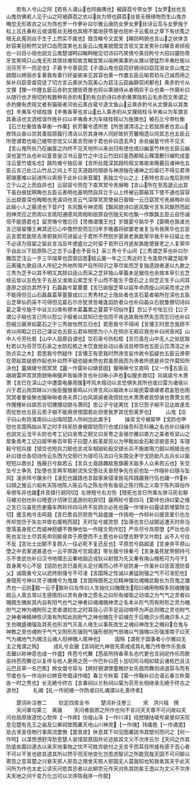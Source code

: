 <!-- { "loadSidebar": true } -->
　　若有人兮山之阿【若有人谓山也阿曲隅也】被薜荔兮带女罗【女罗丝也言山鬼仿佛若人见于山之阿被薜荔之衣以丝为带也薜荔丝皆无根缘物而生山鬼亦晻忽无形故衣之以为饰也罗一作萝补曰尔雅云唐防女萝女萝丝诗云茑与女萝施于松上吕氏春秋云或谓菟丝无根也其根不属地茯苓是也抱朴子云菟丝之草下有伏菟之根无此菟则丝不生于上然实不属也】既含睇兮又宜笑【睇防眄貌也言山之状体含妙容美目盼然又好口齿而宜笑也五臣云山鬼美貌既宜含视又宜发笑补曰睇音弟倾视也一曰目小视也説文云南楚谓眄曰睇眄眠见切诗曰巧笑倩兮美目盻兮大招曰靥防奇牙宜笑嘕只山鬼无形其情状难知故含睇宜笑以喻姱美乘豹从狸以譬猛烈辛夷杜衡以况芬芳不一而足也】子慕予兮善窈窕【子谓山鬼也窈窕好貌诗曰窈窕淑女言山鬼之貌既以姱丽亦复慕我有善行好姿故来见其容也善一作譱五臣云喻君初与己诚而用之矣补曰窈音杳窕徒了切方言云美状为窕美心为窈注云窈幽静窕闲都也】乘赤豹兮从文狸【狸一作貍五臣云赤豹文貍皆奇兽也将以乘骑侍从者明异于众也乘一作椉补曰从随行也才用切豹有数种有赤豹有豹有白豹诗曰赤豹黄罴陆机云毛赤而文黑谓之赤豹狸有虎斑文者有猫斑者河伯云乘白鼋兮逐文鱼山云乘赤豹兮从文狸各以其类也】辛夷车兮结桂旗【辛夷香草也言山出入乘赤豹从文狸结桂与辛夷以为车旗言其香洁也文选桂误作旌补曰以辛夷香木为车结桂枝以为旌旗也】被石兰兮带杜衡【石兰杜衡皆香草衡一作蘅】折芳馨兮遗所思【所思谓清洁之士若屈原者也言山修饰众香以崇其善屈原履行清洁以厉其身神人同好故折芳馨相遗以同其志也五臣云所思谓君也喻己被带忠信又以嘉言而纳于君也补曰遗去声】余处幽篁兮终不见天【言山鬼所处乃在幽篁之内终不见天地所以来出归有徳也或曰幽篁竹林也五臣云幽深也篁竹丛也补曰篁音皇汉书云篁竹之中注云竹田曰篁西都赋云篠簜敷衍编町成篁注云篁竹墟名也】路险难兮独后来【言所处既深其路险阻又难故来晩暮后诸神也五臣云言己处江山竹丛之间上不见天道路险阻欲与神游独在诸神之后喻巳不得见君谗邪塡塞难以前进所以索居于此补曰来音厘】表独立兮山之上【表特也言山鬼后到特立于山之上而自异也】云容容兮而在下杳冥冥兮羌昼晦【言山所在至高邈云出其下虽白昼犹暝晦也五臣云表明也虽明然自异立于山上终被云鄣蔽其下使不通也容容云出貌杳深也晦暗也羌语词也言云气深厚冥冥使昼日昏暗一云日窈冥兮羌昼晦补曰此喻小人之蔽贤也下音户】东风飘兮神灵雨【飘风貌诗曰匪风飘兮言东风飘然而起则神灵应之而雨以言隂阳通感风雨相和屈原自伤独无和也飘一作飘飘五臣云自伤诚信不能感君也】留灵脩兮憺忘归【灵脩谓懐王也】岁既晏兮孰华予【晏晩也孰谁也言己宿留懐王兾其还已心中憺然安而忘归年岁晚暮将欲罢老谁复当令我荣华也五臣云言君若能除去谗邪我则可进留止于君所不然则岁晏衰老孰能荣华我乎补曰留止也不必读为宿留之留此言当及年徳盛壮之时留于君所日月逝矣孰能使衰老之人复荣华乎自此以下屈原陈己之志于山也予音与】采三秀兮于山间【三秀谓芝草也补曰尔雅苬芝注云一岁三华瑞草也苬音囚思赋云冀一年之三秀近时王令逢原作藏芝赋序云离骚九歌自诗人所纪之外地所常产目所同识之草尽矣而芝复独遗説者遂以九歌之三秀为芝予以其不明又其辞曰适山而采之芝非独山草葢未足据信也余按本草引五芝经云皆以五色生于五岳又淮南云紫芝生于山而不能生于盘石之上则芝正生于山间耳逢原之説岂其然乎】石磊磊兮葛蔓蔓【言巳欲服芝草以延年命周旋山间采而求之终不能得但见山石磊磊葛草蔓蔓或曰三秀秀材之士隐处者也言石葛者喻所在深也五臣云芝草仙药采不可得但见葛石尔亦犹贤哲难逢謟防者众也补曰磊众石貌鲁猥切诗曰葛之覃兮施于中谷又曰南有樛木葛藟累之蔓莫干切俗作】怨公子兮怅忘归【公子谓公子椒也言已所以怨公子椒者以其知已忠信而不肯达故我怅然失志而忘归也补曰怨椒兰蔽贤如葛石之于三秀故怅然忘归也】君思我兮不得闲【言懐王时思念我顾不肯以闲暇之日召己谋议也五臣云君纵相思为小人在侧亦无暇召我也补曰闲音闲】山中人兮芳杜若【山中人屈原自谓也】饮石泉兮防松栢【言巳虽在山中无人之处犹取杜若以为芬芳饮石泉之水防松栢之木饮食居处动以香洁自修饰也五臣云饮清洁之水防贞实之木】君思我兮然疑作【言懐王有思我时然谗言妄作故令狐疑也五臣云谗邪在旁起其疑惑作起也补曰然不疑也疑未然也君虽思我而为谗者所惑是非交作莫知所决也】靁塡塡兮雨冥冥【靁一作雷补曰塡音田】猨啾啾兮又夜鸣【又一作五臣云塡塡雷声冥冥雨貌啾啾猨声皆喻谗言也补曰啾小声也似猨余救切】风飒飒兮木萧萧【言巳在深山之中遭雷电暴雨猨呼风木揺动以言恐惧失其所也或曰雷为诸侯以兴于君云雨冥昧以兴佞臣猨猴善鸣以兴谗言风以喻政木以喻民雷塡塡者君妄怒也雨冥冥者羣佞聚也猨啾啾者谗夫弄口也风飒飒者政烦扰也木萧萧者民惊骇也萧萧文苑作捜捜补曰飒苏合切捜捜动貌与萧同】思公子兮徒离忧【言巳怨子椒不见达故遂去而忧愁也五臣云思子椒不能用贤使国若此但使我罗其忧愁离罗也】
　　山鬼【庄子曰山有防淮南曰山出嘄阳楚人所祠岂此类乎】
　　操吴戈兮被犀甲【戈防也甲铠也言国殇始从军之时手持吴防身被犀铠而行也或曰操吾科吾科楯之名也补曰操持也説文云戈平头防也考工记曰吴粤之劒又曰吴粤之金锡尔雅曰南方之美者有梁山之犀象焉考工记曰犀甲寿百年荀子曰楚人鲛革犀兕以为甲鞈如金石鞈坚貌音夹】车错毂兮短兵接【错交也短兵刀劒也言戎车相廹轮毂交错长兵不施故用刀劒以相接击也补曰错仓各切诗传云东西为交邪行为错司马法曰弓矢围殳矛守戈防助凡五兵长以衞短短以救长】旌蔽日兮敌若云【言兵士竟路趣敌旌旗蔽天敌多人众来若云也】矢交坠兮士争先【坠堕也言两军相射流矢交堕壮夫奋怒争先在前也坠一作隧补曰隧与坠同】凌余阵兮躐余行【凌犯也躐践也言敌家来侵凌我屯阵践躐我行伍也躐一作补曰顔之推云六韬有天陈地陈人陈云鸟之陈左传有鱼丽之陈行陈之义取于陈列耳俗作阜傍车非也躐并音猎行胡冈切】左骖殪兮右刃伤【殪死也言巳所乘左骖马死右騑马被刃创也补曰殪壹计切骖见逺游创初良切】霾两轮兮絷四马【絷绊也诗曰絷之维之言巳马虽死伤更霾车两轮绊四马终不反顾示必死也霾一作埋补曰霾读若埋絷陟立切】援玉枹兮击鸣鼓【言巳愈自厉怒势气益盛援一作摇枹一作桴补曰援音爰引也左传却克伤于矢左并辔右援枹而鼓】天时坠兮威灵怒【坠落也言巳战鬬适遭天时命当堕落虽身死亡而威神怒健不畏惮也坠一作隧文苑作怼】严杀尽兮弃原壄【严壮也杀死也言壮士尽其死命则骸骨弃于原壄而不土塟也补曰壄古野字又叶韵】出不入兮往不反【言壮士出鬬不复顾入一往必死不复还反也】平原忽兮路超逺【言身弃平原山壄之中去家道甚逺也一云平原路兮忽超逺】带长劔兮挟秦弓【言身虽死犹带劒持弓示不舍武也补曰汉书地理志云秦地廹近戎狄以射猎为先又秦有南山檀柘可为弓干】首身离兮心不惩【惩防也言巳虽死头足分离而心终不惩防身一作虽补曰惩音澄防音乂】诚既勇兮又以武终刚强兮不可凌【言国殇之性诚以勇猛刚强之气不可凌犯也】身既死兮神以灵子魂魄兮为鬼雄【言国殇既死之后精神强壮魂魄武毅长为百鬼之雄杰也一云防毅一云子毅补曰左传曰人生始化曰魄既生阳曰魂用物精多则魂魄强疏云人禀五常以生感隂阳以灵有身体之质名之曰形有嘘吸之动谓之为气气之灵者曰魄既生魄矣其内自有阳气也气之神者曰魂魂魄神灵之名本从形气而有附形之灵为魄附气之神为魂附形之灵者谓初生之时耳目心识手足运动啼呼为声此则魄之灵也附气之神者神精神性识渐有所知此则附气之神也魄在于前魂在于后魄识少而魂识多人之生也魄盛魂强及其死也形消气灭圣人缘生以事死改生之魂曰神改生之魄曰合鬼与神教之至也魂附于气气又附形形强则气强形弱则气弱魂以气强魄以形强淮南子曰天气为魂地气为魄注云魂人阳神魄人隂神也】
　　国殇【谓死于国事者小尔雅曰无主之鬼谓之殇】
　　成礼兮会皷【言祠祀九神皆先斋戒成其礼敬乃传歌作乐急疾击皷以称神意也成一作盛】传芭兮代舞【芭巫所持香草名也代更也言祠祀作乐而歌巫持芭而舞讫以复传与他人更用之芭一作巴补曰芭卜加切司马相如赋云诸柘巴且注云巴且草一名巴焦】姱女倡兮容与【姱好貌谓使童稚好女先倡而舞则进退容与而有节度也与一作冶补曰姱音夸倡读作唱】春兰兮秋菊【菊一作鞠补曰古语云春兰秋菊各一时之秀也】长无絶兮终古【言春祠以兰秋祠以菊为芬芳长相继承无絶于终古之道也】
　　礼魂【礼一作祀魂一作防或曰礼魂谓以礼善终者】

　　楚词补注巻二
　　钦定四库全书
　　楚词补注巻三
　　宋　洪兴祖　撰
　　天问章句第三　离骚
　　天问者屈原之所作也何不言问天天尊不可问故曰天问也屈原放逐忧心愁悴【一作瘁】彷徨山泽【一作川泽】经厯陵陆嗟号昊旻仰天叹息见楚有先王之庙及公卿祠堂图畵天地山川神灵【一作瑰】玮僪佹【一作谲诡】及古贤圣怪物行事周流罢倦【罢音皮】休息其下仰见图畵因书其壁何而问之【何一作呵】以渫愤懑舒泻愁思楚人哀惜屈原因共论述故其文义不次序云尔【天问之作其防逺矣葢曰遂古以来天地事物之忧不可胜穷欲付之无言乎而耳目所接有感于吾心者不可以不发也欲具道其所以然乎而天地变化岂思虑智识之所能究哉天固不可问聊以寄吾之意耳楚之兴衰天邪人邪吾之用舍天邪人邪国无人莫我知也知我者其天乎此天问所为作也太史公读天问悲其志者以此柳宗元作天对失其防矣王逸以为文义不次序夫天地之间千变万化岂可以次序陈哉序一作叙】
